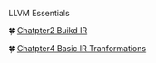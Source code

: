LLVM Essentials

🍀 [Chatpter2 Buikd IR](LLVM/LLVMEssentials/Chapter02BuildLLVMIR.md)

🍀 [Chatpter4 Basic IR Tranformations](LLVM/LLVMEssentials/Chapter04BasicIRTransformations.md)